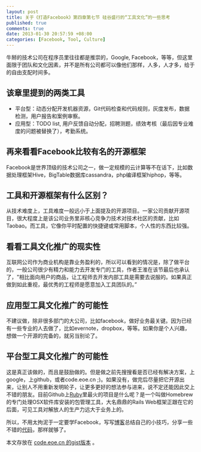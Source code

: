 ```yaml
---
layout: post
title: 关于《打造Facebook》第四章第七节 硅谷盛行的“工具文化”的一些思考
published: true
comments: true
date: 2013-01-30 20:57:59 +08:00
categories: [Facebook, Tool, Culture]
---
```


牛掰的技术公司在程序员里往往都是推崇的，Google, Facebook，等等，但这里面限于团队和文化因素，并不是所有公司都可以像他们那样，人多，人才多，给于的自由支配时间多。

## 该章里提到的两类工具

* 平台型：动态分配开发机器资源，Git代码检查和代码规则，灰度发布，数据检测，用户报告和案例审察。
* 应用型：TODO list, 用户反馈自动分配，招聘测题，绩效考核（最后因专业难度的问题被替换了），考勤系统。

## 再来看看Facebook比较有名的开源框架

Facebook是世界顶级的技术公司之一，做一定规模的云计算等不在话下，比如数据处理框架Hive，BigTable数据库cassandra，php编译框架hiphop，等等。

## 工具和开源框架有什么区别？

从技术难度上，工具难度一般远小于上面提及的开源项目。一家公司贡献开源项目，很大程度上是该公司业务里非核心竞争力技术对技术社区的贡献，比如Taobao。而工具，它像你平时配置的快捷键或常用脚本，个人性的东西比较强。

## 看看工具文化推广的现实性

互联网公司作为商业机构是靠业务盈利的，所以可以看到的情况是，除了做平台的，一般公司很少有精力和能力去开发专门的工具，作者王淮在该节最后也承认了，"相比面向用户的商品，让工程师去开发内部工具是需要去说服的。如果真正做到如此重视，最优秀的工程师是愿意加入工具团队的。”

## 应用型工具文化推广的可能性

不建议做，除非很多部门的大公司，比如facebook，做好业务最关键。因为已经有一些专业的人去做了，比如evernote，dropbox，等等。如果你是个人兴趣，想做一个开源的完备的，就另当别论了。

## 平台型工具文化推广的可能性

这是真正该做的，而且是鼓励做的。但是做之前先搜搜看是否已经有解决方案，上google，上github，或者code.eoe.cn ;)。如果没有，做完后尽量把它开源出来，让别人不用重新发明轮子，让更多更好的想法参与进来，说不定还能因此交上不错的朋友。目前Github上[Ruby](https://github.com/languages/Ruby 'Ruby语言')里最火的项目是什么呢？是一个叫做Homebrew的专门处理OSX软件库安装的包管理工具，大名鼎鼎的Rails Web框架正跟在它的后面，可见工具对解放人的生产力远大于业务上的。

所以，不用太拘泥于一定要学Facebook，写写[博客](http://blog.eoe.cn/ 'Blog')总结自己的小技巧，分享一些不错的[代码](http://code.eoe.cn '代码')，那样就够了。


本文存放在 [code.eoe.cn 的gist版本](http://code.eoe.cn/198) 。
